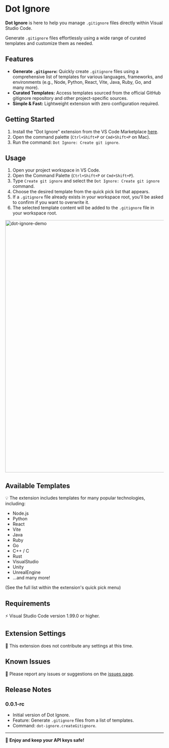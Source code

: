 # Dot Ignore

**Dot Ignore** is here to help you manage `.gitignore` files directly within Visual Studio Code.

Generate `.gitignore` files effortlessly using a wide range of curated templates and customize them as needed.

## Features

- **Generate `.gitignore`:** Quickly create `.gitignore` files using a comprehensive list of templates for various languages, frameworks, and environments (e.g., Node, Python, React, Vite, Java, Ruby, Go, and many more).
- **Curated Templates:** Access templates sourced from the official GitHub gitignore repository and other project-specific sources.
- **Simple & Fast:** Lightweight extension with zero configuration required.

## Getting Started

1. Install the "Dot Ignore" extension from the VS Code Marketplace [here]().
2. Open the command palette (`Ctrl+Shift+P` or `Cmd+Shift+P` on Mac).
3. Run the command: `Dot Ignore: Create git ignore`.

## Usage

1. Open your project workspace in VS Code.
2. Open the Command Palette (`Ctrl+Shift+P` or `Cmd+Shift+P`).
3. Type `Create git ignore` and select the `Dot Ignore: Create git ignore` command.
4. Choose the desired template from the quick pick list that appears.
5. If a `.gitignore` file already exists in your workspace root, you'll be asked to confirm if you want to overwrite it.
6. The selected template content will be added to the `.gitignore` file in your workspace root.

<img src="https://github.com/user-attachments/assets/50f55599-3113-408b-afaa-6e1c9aa6141c" alt="dot-ignore-demo" width="800">

## Available Templates

💡 The extension includes templates for many popular technologies, including:

- Node.js
- Python
- React
- Vite
- Java
- Ruby
- Go
- C++ / C
- Rust
- VisualStudio
- Unity
- UnrealEngine
- ...and many more!

(See the full list within the extension's quick pick menu)

## Requirements

⚡ Visual Studio Code version 1.99.0 or higher.

## Extension Settings

🔌 This extension does not contribute any settings at this time.

## Known Issues

🐞 Please report any issues or suggestions on the [issues page](https://github.com/wazeerc/dot-ignore/issues).

## Release Notes

### 0.0.1-rc

- Initial version of Dot Ignore.
- Feature: Generate `.gitignore` files from a list of templates.
- Command: `dot-ignore.createGitignore`.

---

🙌 **Enjoy and keep your API keys safe!**
